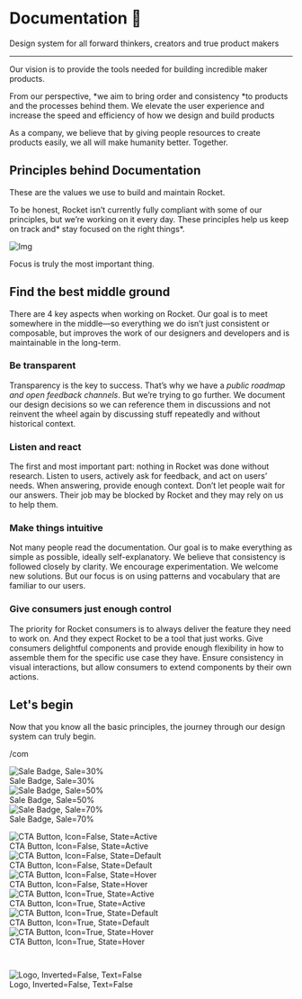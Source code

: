 
# Documentation 🚀

Design system for all forward thinkers, creators and true product makers

---

Our vision is to provide the tools needed for building incredible maker products.

From our perspective, *we aim to bring order and consistency *to products and the processes behind them. We elevate the user experience and increase the speed and efficiency of how we design and build products

As a company, we believe that by giving people resources to create products easily, we all will make humanity better. Together.

## Principles behind Documentation

These are the values we use to build and maintain Rocket.

To be honest, Rocket isn’t currently fully compliant with some of our principles, but we’re working on it every day. These principles help us keep on track and* stay focused on the right things*.

![Img](https://studio-assets.supernova.io/design-systems/14533/9289758a-6300-472a-bbc6-a57098081abf.jpeg?Expires=1990828800&Policy=eyJTdGF0ZW1lbnQiOlt7IlJlc291cmNlIjoiaHR0cHM6Ly9zdHVkaW8tYXNzZXRzLnN1cGVybm92YS5pby9kZXNpZ24tc3lzdGVtcy8xNDUzMy85Mjg5NzU4YS02MzAwLTQ3MmEtYmJjNi1hNTcwOTgwODFhYmYuanBlZyIsIkNvbmRpdGlvbiI6eyJEYXRlTGVzc1RoYW4iOnsiQVdTOkVwb2NoVGltZSI6MTk5MDgyODgwMH19fV19&Signature=E9DL6D-ZtS~4qaH18y5tnHC4gtpQUzZb85NmDFMuezn~MaWHPSumzBv6tXkxGqSgGyKh~9FaYnbfHkcJhU~4F~jdbuY70gbRxUpvnBtyCpz8o0mci-d2A9WoIZ3RGl11izD3c2WMfUaKhSaFlUw8cTGP-9vrqeUi58O2P4zYT9eAeyvOIFzQXgIgljhxiB9mIVU5a4j1vDL8ntJpagEZukKRskOgMrrB4LNQ-nRsvXFF7W5C5EkdoZPZf4jFxcQu2Yj6M9-bqNBXubYMsYYhEXqvqUOAnYVaE59E5PSSe43HKv2gp1ajSJ3ttHtTtCITO8Vyfh1FoTl03Z18ki8iZg__&Key-Pair-Id=APKAJGK34LCCAUR7N6LA)

Focus is truly the most important thing.

## Find the best middle ground

There are 4 key aspects when working on Rocket. Our goal is to meet somewhere in the middle—so everything we do isn’t just consistent or composable, but improves the work of our designers and developers and is maintainable in the long-term.

### Be transparent

Transparency is the key to success. That’s why we have a *public roadmap and open feedback channels*. But we’re trying to go further. We document our design decisions so we can reference them in discussions and not reinvent the wheel again by discussing stuff repeatedly and without historical context.

### Listen and react

The first and most important part: nothing in Rocket was done without research. Listen to users, actively ask for feedback, and act on users’ needs. When answering, provide enough context. Don’t let people wait for our answers. Their job may be blocked by Rocket and they may rely on us to help them.

### Make things intuitive

Not many people read the documentation. Our goal is to make everything as simple as possible, ideally self-explanatory. We believe that consistency is followed closely by clarity. We encourage experimentation. We welcome new solutions. But our focus is on using patterns and vocabulary that are familiar to our users.

### Give consumers just enough control

The priority for Rocket consumers is to always deliver the feature they need to work on. And they expect Rocket to be a tool that just works. Give consumers delightful components and provide enough flexibility in how to assemble them for the specific use case they have. Ensure consistency in visual interactions, but allow consumers to extend components by their own actions.

## Let's begin

Now that you know all the basic principles, the journey through our design system can truly begin.

/com

  
![Sale Badge, Sale=30%](https://studio-assets.supernova.io/design-systems/14533/411f5c4c-5d9d-4de1-9221-8de14d9f5b4b.png?Expires=1990828800&Policy=eyJTdGF0ZW1lbnQiOlt7IlJlc291cmNlIjoiaHR0cHM6Ly9zdHVkaW8tYXNzZXRzLnN1cGVybm92YS5pby9kZXNpZ24tc3lzdGVtcy8xNDUzMy80MTFmNWM0Yy01ZDlkLTRkZTEtOTIyMS04ZGUxNGQ5ZjViNGIucG5nIiwiQ29uZGl0aW9uIjp7IkRhdGVMZXNzVGhhbiI6eyJBV1M6RXBvY2hUaW1lIjoxOTkwODI4ODAwfX19XX0_&Signature=BHqAII7UjmO5lhnx3neuqQOsIDb0ddMJh2gGDrn1YMr-ycmUhO8NNxqnWOCdKTJUs~6I0EQUQkYIi63E5782wiJ5PQxW2k4S-6rpb6ihVX~2hwQRf8yWffRnJs7osQfnXPWkKNoKMzspRk4U4JVtzv5ujWKM6WnBcMQcU9544p1nKH10IjZwtBwUP~zda7iOi7~EGaVso2UFUYih9IFc0sx3jMezP4WaDfgiUBnd1N4nOoc4kTcTREYekf-HFk8cgQzE1PdiihgU~3Pa0Wp4ySL3pKV3rDwU0n4WjKl5s43Howqbk643aX7h3hXyZD~2GCnYyxv9VpCs-CJI5jlOaw__&Key-Pair-Id=APKAJGK34LCCAUR7N6LA)  
Sale Badge, Sale=30%  
![Sale Badge, Sale=50%](https://studio-assets.supernova.io/design-systems/14533/108acb1c-4b05-4a01-8ffc-609bf3b0e18e.png?Expires=1990828800&Policy=eyJTdGF0ZW1lbnQiOlt7IlJlc291cmNlIjoiaHR0cHM6Ly9zdHVkaW8tYXNzZXRzLnN1cGVybm92YS5pby9kZXNpZ24tc3lzdGVtcy8xNDUzMy8xMDhhY2IxYy00YjA1LTRhMDEtOGZmYy02MDliZjNiMGUxOGUucG5nIiwiQ29uZGl0aW9uIjp7IkRhdGVMZXNzVGhhbiI6eyJBV1M6RXBvY2hUaW1lIjoxOTkwODI4ODAwfX19XX0_&Signature=TDuzr7zs3krIujXNSMufA4N9wr3xtmTeajUqgseyjf4DQ2tInZ85rHP9WWvet4Z3nak1Mh~jU-CeyJRwQwO3x5W7BGtQbCcsmgRw1sHQTySuJpxGSKAMDb0pzXPNDy4-AC1MpCMSFBug4nkn72OPIG5ZnjBFYuretLbNs2-XIFlVFKBgmd8WCixbteqsSq7jjcr913JHPD3KB2xgE8fsDhEO9yyGfs2eMFgewwmGxETv5YAc-Iml3FD2LBNWmEK0MpYI5rh0Qj2QXl2WzQFW~Ke8b3cbK~w39JIbefGc8Lts~ChaClktPvgYRZQScKDnsxKLY7Jg5JM72Wr3mUenOA__&Key-Pair-Id=APKAJGK34LCCAUR7N6LA)  
Sale Badge, Sale=50%  
![Sale Badge, Sale=70%](https://studio-assets.supernova.io/design-systems/14533/536874d1-a2fd-4e3d-9de7-a1b0476a72ff.png?Expires=1990828800&Policy=eyJTdGF0ZW1lbnQiOlt7IlJlc291cmNlIjoiaHR0cHM6Ly9zdHVkaW8tYXNzZXRzLnN1cGVybm92YS5pby9kZXNpZ24tc3lzdGVtcy8xNDUzMy81MzY4NzRkMS1hMmZkLTRlM2QtOWRlNy1hMWIwNDc2YTcyZmYucG5nIiwiQ29uZGl0aW9uIjp7IkRhdGVMZXNzVGhhbiI6eyJBV1M6RXBvY2hUaW1lIjoxOTkwODI4ODAwfX19XX0_&Signature=V-hvpUZcSHRZ7BSXB-IBSg1TR~TV87u3~lta1HcYnosNpKOiF9gr2dNF78RHPvE8~5IgRPcjEnp8Ej9hnw05rBx3rKQxlyWDFIQ-qtrbTiAPxEiUb0VOygY3wpLBOyIv3AJBeBCkUfxaADOkzzc2VB~QQaI1u14LLVnOl1OgUxggGKFyb5ht6XpBFwgWFjS4MMhwKtQP~-dRDsUtYZ-8v3DVSu863~iMKxMq4rGcyInqDCBYQkqmSLNapoNoc54oAgvc-tWwwew3VQRic0~wh-8OsoUjTS9m7jBrSZFZc2gR72t1ZeXxPskDFErCDmxmpHVLU-zAmZObpqisVlvn3Q__&Key-Pair-Id=APKAJGK34LCCAUR7N6LA)  
Sale Badge, Sale=70%  


  
![CTA Button, Icon=False, State=Active](https://studio-assets.supernova.io/design-systems/14533/41b79a4d-5595-4753-a5eb-dd8ec2f51507.png?Expires=1990828800&Policy=eyJTdGF0ZW1lbnQiOlt7IlJlc291cmNlIjoiaHR0cHM6Ly9zdHVkaW8tYXNzZXRzLnN1cGVybm92YS5pby9kZXNpZ24tc3lzdGVtcy8xNDUzMy80MWI3OWE0ZC01NTk1LTQ3NTMtYTVlYi1kZDhlYzJmNTE1MDcucG5nIiwiQ29uZGl0aW9uIjp7IkRhdGVMZXNzVGhhbiI6eyJBV1M6RXBvY2hUaW1lIjoxOTkwODI4ODAwfX19XX0_&Signature=iuWf-5CjMV0yR8Do2fRjEDCeEzXw-slihO51ML0oKrFPwzl0sbU4CbZC20BNd0Wdrbc5A2IxcyLahB9U88BFFIzke1SCywY9c-rmogd-v9FQJyB70wlzEvMjmzdJ1OpoRyE7ZdTWL8W3hjBAkyPqH4vKlYwTxEGfF~LBPZ8xubNPkieMtLHSkylG2TdIOquGyQoiypQd77krlZtJGm8~w7OBeeuhqCyToLY1TT5zf~1sqCugawzheV1fonI306XY8MUD7HyC91zpXfQxO9ISeHmD0kNG7yLyhaVbmEsigUwlkk4MfaORVgqoiGWu0duqvWj-pKgG82WNae6jIQozPQ__&Key-Pair-Id=APKAJGK34LCCAUR7N6LA)  
CTA Button, Icon=False, State=Active  
![CTA Button, Icon=False, State=Default](https://studio-assets.supernova.io/design-systems/14533/7555e36c-a939-485a-a98d-e89ca92d8fe2.png?Expires=1990828800&Policy=eyJTdGF0ZW1lbnQiOlt7IlJlc291cmNlIjoiaHR0cHM6Ly9zdHVkaW8tYXNzZXRzLnN1cGVybm92YS5pby9kZXNpZ24tc3lzdGVtcy8xNDUzMy83NTU1ZTM2Yy1hOTM5LTQ4NWEtYTk4ZC1lODljYTkyZDhmZTIucG5nIiwiQ29uZGl0aW9uIjp7IkRhdGVMZXNzVGhhbiI6eyJBV1M6RXBvY2hUaW1lIjoxOTkwODI4ODAwfX19XX0_&Signature=TsJSo9bKkKZSe2Lx1uJaAzYaODWsabFmeFMyt2ZeVCD2g7R9uly4-pFErQKJKdaS7s4lJmlSCQpN0M1buzVpwKsq~3YXf-svdVhthkuCFFtI1~vOpE6A04X9waPX0Qbbe4UbSx7rIvoMIiLm2CasaYNdgi9S2sdxhIj09nLAhyHMSAWF73C~gpiVWCPmneznsq1-GL7i6xf~H-1hPW1nWnOYiQf2oovcbITulbmEpvyQF5Pow3SF7l7kipqf46hg9CUU-ee9ZDjaA~DnYBuuzVMYcBL1CskAjJRG6RYu8a-H7Ab56i7V65WMmTmgUMKtG1Z12dZO5bpNyXsplHrZ2A__&Key-Pair-Id=APKAJGK34LCCAUR7N6LA)  
CTA Button, Icon=False, State=Default  
![CTA Button, Icon=False, State=Hover](https://studio-assets.supernova.io/design-systems/14533/7e896476-3a54-4ac7-959d-3b4b50c6a6d7.png?Expires=1990828800&Policy=eyJTdGF0ZW1lbnQiOlt7IlJlc291cmNlIjoiaHR0cHM6Ly9zdHVkaW8tYXNzZXRzLnN1cGVybm92YS5pby9kZXNpZ24tc3lzdGVtcy8xNDUzMy83ZTg5NjQ3Ni0zYTU0LTRhYzctOTU5ZC0zYjRiNTBjNmE2ZDcucG5nIiwiQ29uZGl0aW9uIjp7IkRhdGVMZXNzVGhhbiI6eyJBV1M6RXBvY2hUaW1lIjoxOTkwODI4ODAwfX19XX0_&Signature=fLnu6hbrZRiIP3D~iREUjfqiKNYu4Vw~uQOOV5rttrxGN7ya8tJh6ggz6FssGYOdhOrzHzzbRigQICIeG4uWru-zMEkfKtIR4DYtDESknM~88lzXLsiIj-jgQIWsYrpl7OKdirq4F2x72vj1KMTrSUKnUTZKNOeIqxQF0qNcghXQEhL8QUuDFv-5MyA7p4iU9m4fAAAhYCGPJgV270jWLOHRL9woKsJ4JCxoI~oCx1Oxr4BmKtFHdyGuk3F1IcRn0HEPnJ4fbQa14QyDjh4wR2yuWqLUaDP3Y9hMidotdrRhTaSqJQgPATtdCue64Drf1B5sVP6mmT51GKJ2tX76-g__&Key-Pair-Id=APKAJGK34LCCAUR7N6LA)  
CTA Button, Icon=False, State=Hover  
![CTA Button, Icon=True, State=Active](https://studio-assets.supernova.io/design-systems/14533/a2da7b84-1b05-4220-b32f-a384bace070b.png?Expires=1990828800&Policy=eyJTdGF0ZW1lbnQiOlt7IlJlc291cmNlIjoiaHR0cHM6Ly9zdHVkaW8tYXNzZXRzLnN1cGVybm92YS5pby9kZXNpZ24tc3lzdGVtcy8xNDUzMy9hMmRhN2I4NC0xYjA1LTQyMjAtYjMyZi1hMzg0YmFjZTA3MGIucG5nIiwiQ29uZGl0aW9uIjp7IkRhdGVMZXNzVGhhbiI6eyJBV1M6RXBvY2hUaW1lIjoxOTkwODI4ODAwfX19XX0_&Signature=Uvp4-LOYf0XkUW9tNalh0u-csXe64ZL3gTVfm0n22t8u2CZRfSiT0pliBtVopu8k79UFjbKRNybfJFWYGbRFqUZYl2BznbL6w8pJIipDMU6YXSt4ftKdU9f-GMf-tycQRQCoClREXXSbKoQFyerLRT43l4Hc44LucdNUvoILFGIurV58Cs0-cv9nW0SCXYALlcxKVW~R3~C3NyeLTYmv4cFO-pwq-0CY~40ulNGFXVxhZoNJ11gmlmKghEWtPq3wZHkBCc2dP1tTmCNSyLa2ybbrwG65SJwQLq3JlFEPOaqqGlexM6JbTM2t-Yg0CuBaGcbbuRiaqF1ohJxtQ~qaaw__&Key-Pair-Id=APKAJGK34LCCAUR7N6LA)  
CTA Button, Icon=True, State=Active  
![CTA Button, Icon=True, State=Default](https://studio-assets.supernova.io/design-systems/14533/e4a39870-1a6d-4b13-b5e2-09bdba39f314.png?Expires=1990828800&Policy=eyJTdGF0ZW1lbnQiOlt7IlJlc291cmNlIjoiaHR0cHM6Ly9zdHVkaW8tYXNzZXRzLnN1cGVybm92YS5pby9kZXNpZ24tc3lzdGVtcy8xNDUzMy9lNGEzOTg3MC0xYTZkLTRiMTMtYjVlMi0wOWJkYmEzOWYzMTQucG5nIiwiQ29uZGl0aW9uIjp7IkRhdGVMZXNzVGhhbiI6eyJBV1M6RXBvY2hUaW1lIjoxOTkwODI4ODAwfX19XX0_&Signature=IqzrOrJ4KH3m9vyKGuZFJUcHWT-bhhiIJ5AAMfKl9HRC4z-fhYrnOh4oxlD7XggmUN~lmGQmCOymik7pBTP2LldNE3qWbVMOQLvZmAJG7MOVBn35u-OJpE9Gcyc9UTCgiWf-JBNrR7VOUdgYroMcXTWTCTmomYBkSiyL5WcVq1vd8WGEEIS5XWiFuaqrdToJap-KaPO2YWEH~cwuRQYtSdCtcfO2bzRYBrbKUNoNx~YrgXPRfe5-j5i51XA44Lf8He36Nm2Jqysz4eO~sLANRkSxVloM~c9bVQdG7GNU-iOzk8xBR4QRomxVoa7rxYe5Q3-isNjVGu2KQ1imkgEgIA__&Key-Pair-Id=APKAJGK34LCCAUR7N6LA)  
CTA Button, Icon=True, State=Default  
![CTA Button, Icon=True, State=Hover](https://studio-assets.supernova.io/design-systems/14533/19c4ef66-4058-40f3-a836-df713242e99b.png?Expires=1990828800&Policy=eyJTdGF0ZW1lbnQiOlt7IlJlc291cmNlIjoiaHR0cHM6Ly9zdHVkaW8tYXNzZXRzLnN1cGVybm92YS5pby9kZXNpZ24tc3lzdGVtcy8xNDUzMy8xOWM0ZWY2Ni00MDU4LTQwZjMtYTgzNi1kZjcxMzI0MmU5OWIucG5nIiwiQ29uZGl0aW9uIjp7IkRhdGVMZXNzVGhhbiI6eyJBV1M6RXBvY2hUaW1lIjoxOTkwODI4ODAwfX19XX0_&Signature=UXorcnT31tG3SacxUBtfrTQEyj9nQVcK1croylsGcXKk3167WGfijBzIKXaS44-wLz~DfdTFVhHr2GOnJg-JDeumBOFrb5BQx6PTak7A7hOCdQqCymWyU3lmSIHujff1XAu0lCIYRB5Wz9Bg2FSeP7xVcazjwblW6hJBqrKBZx0xzt~c6ZvgS8qffMCgI4hOKqaMHVbb7UECZQGsI5NtW2nIdUiW2tj1wl1ZVvlHGPKoXwB8Lgzk~RZxLLpyWQ9q~UtVAUXgoIWjWOeA1mzF2bJrMYKfixY2cDYzIYaNVKWeTt4Rgdxqa91FTX9Nf6RExvdQgMXYjabO-iXH8Qz-3w__&Key-Pair-Id=APKAJGK34LCCAUR7N6LA)  
CTA Button, Icon=True, State=Hover  


```javascript  
  
```

  
![Logo, Inverted=False, Text=False](https://studio-assets.supernova.io/design-systems/14533/e72e6f41-2b25-4063-a710-31570a2403a5.png?Expires=1990828800&Policy=eyJTdGF0ZW1lbnQiOlt7IlJlc291cmNlIjoiaHR0cHM6Ly9zdHVkaW8tYXNzZXRzLnN1cGVybm92YS5pby9kZXNpZ24tc3lzdGVtcy8xNDUzMy9lNzJlNmY0MS0yYjI1LTQwNjMtYTcxMC0zMTU3MGEyNDAzYTUucG5nIiwiQ29uZGl0aW9uIjp7IkRhdGVMZXNzVGhhbiI6eyJBV1M6RXBvY2hUaW1lIjoxOTkwODI4ODAwfX19XX0_&Signature=DzvixlgEWIsjOhCFKt41pyZOCufx52cil68qwK3udvqrQ10ifSB4fcIV-T1prbNfQDJihwsULs95kjT~jj9ChsW4mDzij2QHJTBiDeijFtH7SG1gm3PkS5yB-aXmQ43PBWcTr-1OxcmUWUKLwB9mBG3Bw1CXimk0TjwDlqgldKVi8j2TB3QIAqwkgeHjt6HQsilM6roifpxzJE3XbizDEP2Q1tbDZc~Xi~jh1LcXaSClP5uMcpRNram0aMzLfxiGlqn0HhkOsDXzrHvIIVXswjXk1s6kGaKm-H2qi6vxIAXnhFjKfT2voCu4pMSSebmZwJHNKGhBaNX9Xkyvh~dA5w__&Key-Pair-Id=APKAJGK34LCCAUR7N6LA)  
Logo, Inverted=False, Text=False  


  
  

